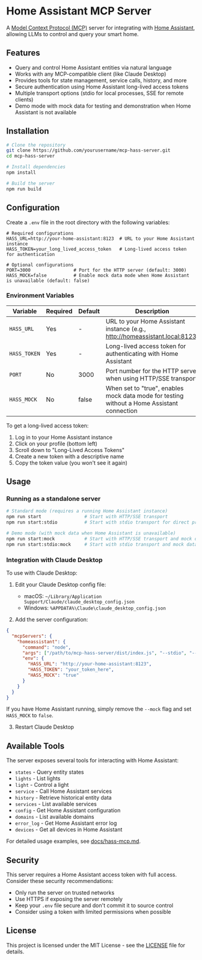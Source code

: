 # Home Assistant MCP Server

A [Model Context Protocol (MCP)](https://modelcontextprotocol.io/) server for integrating with [Home Assistant](https://www.home-assistant.io/), allowing LLMs to control and query your smart home.

## Features

- Query and control Home Assistant entities via natural language
- Works with any MCP-compatible client (like Claude Desktop)
- Provides tools for state management, service calls, history, and more
- Secure authentication using Home Assistant long-lived access tokens
- Multiple transport options (stdio for local processes, SSE for remote clients)
- Demo mode with mock data for testing and demonstration when Home Assistant is not available

## Installation

```bash
# Clone the repository
git clone https://github.com/yourusername/mcp-hass-server.git
cd mcp-hass-server

# Install dependencies
npm install

# Build the server
npm run build
```

## Configuration

Create a `.env` file in the root directory with the following variables:

```
# Required configurations
HASS_URL=http://your-home-assistant:8123  # URL to your Home Assistant instance
HASS_TOKEN=your_long_lived_access_token   # Long-lived access token for authentication

# Optional configurations
PORT=3000                # Port for the HTTP server (default: 3000)
HASS_MOCK=false          # Enable mock data mode when Home Assistant is unavailable (default: false)
```

### Environment Variables

| Variable     | Required | Default | Description                                                                                |
| ------------ | -------- | ------- | ------------------------------------------------------------------------------------------ |
| `HASS_URL`   | Yes      | -       | URL to your Home Assistant instance (e.g., http://homeassistant.local:8123)                |
| `HASS_TOKEN` | Yes      | -       | Long-lived access token for authenticating with Home Assistant                             |
| `PORT`       | No       | 3000    | Port number for the HTTP server when using HTTP/SSE transport                              |
| `HASS_MOCK`  | No       | false   | When set to "true", enables mock data mode for testing without a Home Assistant connection |

To get a long-lived access token:

1. Log in to your Home Assistant instance
2. Click on your profile (bottom left)
3. Scroll down to "Long-Lived Access Tokens"
4. Create a new token with a descriptive name
5. Copy the token value (you won't see it again)

## Usage

### Running as a standalone server

```bash
# Standard mode (requires a running Home Assistant instance)
npm run start                # Start with HTTP/SSE transport
npm run start:stdio          # Start with stdio transport for direct process communication

# Demo mode (with mock data when Home Assistant is unavailable)
npm run start:mock           # Start with HTTP/SSE transport and mock data
npm run start:stdio:mock     # Start with stdio transport and mock data
```

### Integration with Claude Desktop

To use with Claude Desktop:

1. Edit your Claude Desktop config file:

   - macOS: `~/Library/Application Support/Claude/claude_desktop_config.json`
   - Windows: `%APPDATA%\Claude\claude_desktop_config.json`

2. Add the server configuration:

```json
{
  "mcpServers": {
    "homeassistant": {
      "command": "node",
      "args": ["/path/to/mcp-hass-server/dist/index.js", "--stdio", "--mock"],
      "env": {
        "HASS_URL": "http://your-home-assistant:8123",
        "HASS_TOKEN": "your_token_here",
        "HASS_MOCK": "true"
      }
    }
  }
}
```

If you have Home Assistant running, simply remove the `--mock` flag and set `HASS_MOCK` to `false`.

3. Restart Claude Desktop

## Available Tools

The server exposes several tools for interacting with Home Assistant:

- `states` - Query entity states
- `lights` - List lights
- `light` - Control a light
- `service` - Call Home Assistant services
- `history` - Retrieve historical entity data
- `services` - List available services
- `config` - Get Home Assistant configuration
- `domains` - List available domains
- `error_log` - Get Home Assistant error log
- `devices` - Get all devices in Home Assistant

For detailed usage examples, see [docs/hass-mcp.md](docs/hass-mcp.md).

## Security

This server requires a Home Assistant access token with full access. Consider these security recommendations:

- Only run the server on trusted networks
- Use HTTPS if exposing the server remotely
- Keep your `.env` file secure and don't commit it to source control
- Consider using a token with limited permissions when possible

## License

This project is licensed under the MIT License - see the [LICENSE](LICENSE) file for details.
